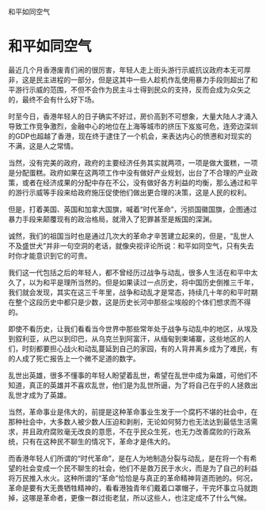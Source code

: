 和平如同空气

# 和平如同空气

最近几个月香港废青们闹的很厉害，年轻人走上街头游行示威抗议政府本无可厚非，这是民主进程的一部分，但是这其中一些人趁机作乱使用暴力手段则超出了和平游行示威的范围，不但不会作为民主斗士得到民众的支持，反而会成为众矢之的，最终不会有什么好下场。

时至今日，香港年轻人的日子确实不好过，房价高到不可想象，大量大陆人才涌入导致工作竞争激烈，金融中心的地位在上海等城市的挤压下岌岌可危，连旁边深圳的GDP也超越了香港，现在终于逮住了一个机会，来表达内心的愤懑和对现实的不满，这是人之常情。

当然，没有完美的政府，政府的主要经济任务其实就两项，一项是做大蛋糕，一项是分配蛋糕。政府如果在这两项工作中没有做好产业规划，出台了不合理的产业政策，或者在经济成果的分配中存在不公，没有做好各方利益的均衡，那么通过和平的游行示威等手段来给政府施压促使他们做出更合理的决策，这是人民的权利。

但是，打着美国、英国和加拿大国旗，喊着“时代革命”，污损国徽国旗，企图通过暴力手段来颠覆现有的政治格局，就滑入了犯罪甚至是叛国的深渊。

诚然，我们的祖国当时也是通过几次大的革命才辛苦建立起来的，但是，“乱世人不及盛世犬”并非一句空洞的老话，就像央视评论所说：和平如同空气，只有失去时你才能意识到它的可贵。

我们这一代包括之后的年轻人，都不曾经历过战争与动乱，很多人生活在和平中太久了，以为和平是理所当然的。但是如果读过一点历史，将中国历史倒推三千年，我们就会发现，其实在这三千年里，战争和动乱才是常态，持续几十年的和平时期在整个这段历史中都只是少数，这是历史长河中那些尘埃般的个体们想求而不得的。

即使不看历史，让我们看看当今世界中那些常年处于战争与动乱中的地区，从埃及到叙利亚，从巴以到印巴，从乌克兰到阿富汗，从缅甸到柬埔寨，这些地区的人们，时刻都要担心战火和动乱蔓延到自己的家园，有的人背井离乡成为了难民，有的人成了死亡报告上一个微不足道的数字。

乱世出英雄，很多不懂事的年轻人盼望着乱世，希望在乱世中成为枭雄，可他们不知道，真正的英雄并不喜欢乱世，他们是为乱世所逼，为了将自己在乎的人拯救出乱世才成为了英雄。

当然，革命事业是伟大的，前提是这种革命事业生发于一个腐朽不堪的社会中，在那种社会中，大多数人被少数人压迫和剥削，无论如何努力也无法达到最低生活需求，并且政府腐败毫无改良的意愿，不在乎民众生死，也无力改善腐败的行政系统，只有在这种民不聊生的情况下，革命才是伟大的。

而香港年轻人们所谓的“时代革命”，是在人为地制造分裂与动乱，是在将一个有希望的社会变成一个民不聊生的社会，他们不是救万民于水火，而是为了自己的利益将万民推入水火。这种所谓的“革命”恰恰是与真正的革命精神背道而驰的。何况，革命是要有大无畏牺牲精神的，看看港独青年们戴着口罩帽子，干完坏事立马就跑掉，这哪是革命者，更像一群过街老鼠，所以这些人，也注定成不了什么气候。

